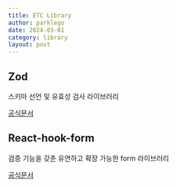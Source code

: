 ```yaml
---
title: ETC Library
author: parklego
date: 2024-03-01
category: library
layout: post
---
```


## Zod

스키마 선언 및 유효성 검사 라이브러리

[공식문서](https://zod.dev/)

## React-hook-form

검증 기능을 갖춘 유연하고 확장 가능한 form 라이브러리

[공식문서](https://react-hook-form.com/)

